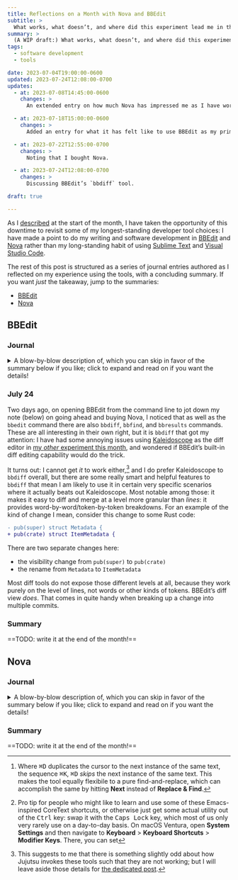 ```yaml
---
title: Reflections on a Month with Nova and BBEdit
subtitle: >
  What works, what doesn’t, and where did this experiment lead me in the end?
summary: >
  (A WIP draft:) What works, what doesn’t, and where did this experiment lead me in the end?
tags:
  - software development
  - tools

date: 2023-07-04T19:00:00-0600
updated: 2023-07-24T12:08:00-0700
updates:
  - at: 2023-07-08T14:45:00-0600
    changes: >
      An extended entry on how much Nova has impressed me as I have worked basically exclusively with it on a Rust side project.

  - at: 2023-07-18T15:00:00-0600
    changes: >
      Added an entry for what it has felt like to use BBEdit as my primary “just for basic text work” editor for the past few weeks. Also switched (at least for now?) to using `<details>` tags for the journal sections.

  - at: 2023-07-22T12:55:00-0700
    changes: >
      Noting that I bought Nova.

  - at: 2023-07-24T12:08:00-0700
    changes: >
      Discussing BBEdit’s `bbdiff` tool.

draft: true

---
```


As I [described][blog] at the start of the month, I have taken the opportunity of this downtime to revisit some of my longest-standing developer tool choices: I have made a point to do my writing and software development in [BBEdit][bb] and [Nova][nova] rather than my long-standing habit of using [Sublime Text][st] and [Visual Studio Code][code].

[bb]: https://www.barebones.com/products/bbedit/
[blog]: https://v5.chriskrycho.com/journal/trying-bbedit-and-nova/
[code]: http://code.visualstudio.com/
[nova]: https://nova.app
[st]: https://www.sublimetext.com

The rest of this post is structured as a series of journal entries authored as I reflected on my experience using the tools, with a concluding summary. If you want *just* the takeaway, jump to the summaries:

- [BBEdit](#summary)
- [Nova](#summary-1)

## BBEdit

### Journal

<details><summary>A blow-by-blow description of, which you can skip in favor of the summary below if you like; click to expand and read on if you want the details!</summary>

#### July 4

BBEdit feels *quite* good as a writing tool. I initially tried working with it as a replacement for Code, and… it did not work out. That was apparent within a day. While it added support for language servers a few years ago, that approach is very clearly a second-class one in the editor, and things I take for granted when working in Code I could only sort of—very jankily—make work in BBEdit. Renames work well. Go to definition works decently. Finding all references… when it works, it’s nice, but it did not, in general, *work*.

Writing is a different story. As I noted at the end of the post in which I proclaimed my intention to do this, it feels really, *really* good. The editor is fast and snappy and gets out of my way, and all of its affordances are *native affordances*.

There is one key thing I miss from Sublime when using BBEdit as a primary authoring tool, though. Amusingly, it is the thing which sold everyone on Sublime all those years ago: multiple cursors. I end up using that feature extensively for fast text transformations that do not require doing an actual find and replace—not least because I can *choose* whether to include a given selection in Sublime (or Code, which has the same ability).[^cmd-d] I suspect I may get used to just using a find-and-replace mechanic again, but it is the kind of thing I wish BBEdit would just add and make this a non-issue.

The only other issue I have is that BBEdit does not let me set certain view defaults on a per-language basis. When editing a Markdown file, for example, I *never* want to see line numbers. I can configure Sublime or Code to do that; I cannot find any way to configure BBEdit to do that. I therefore have to toggle it off manually every time I open a Markdown doc, and then it is persistent across *all* document types. Meh.


[^cmd-d]: Where <kbd>⌘</kbd><kbd>D</kbd> duplicates the cursor to the next instance of the same text, the sequence <kbd>⌘</kbd><kbd>K</kbd>, <kbd>⌘</kbd><kbd>D</kbd> *skips* the next instance of the same text. This makes the tool equally flexibile to a pure find-and-replace, which can accomplish the same by hitting **Next** instead of **Replace & Find**.

### July 18

I have continued to use BBEdit as my go-to text editor over the past few weeks, and I continue to really like it. I recognize that I have barely tapped its power, and that I am still largely using it the same way I have used Sublime Text for the past six or seven years (since first Atom and then <abbr title="Visual Studio">VS</abbr> Code took over as my “daily driver”): for light and fast text editing with a minimum of fuss. In that role, I am finding that it is indeed noticeably better than Sublime in some ways, most of all in the ways that I hoped when I set out to do this experiment in the first place: feeling native and at home on macOS. The text editing itself is comparably nice in both, which is a testament to how well Sublime works—but the text rendering definitely feels like it *fits* more correctly on macOS.

Certainly the rest of the user interface does: it has a normal (meaning: mostly graphical!) settings panel—though that settings panel allows far *more* customization than most other Mac text editors. It lets you set *which menu items* you want, for goodness’ sake! The counterpoint here is that setting the “advanced”—BBEdit calls them “Expert”—settings requires writing [plist][plist] values from the command line with `defaults write com.barebones.bbedit.<some preference> <some value>`.

<aside>

This prompted me to actually go read the `man` page for `defaults` for the first time. Despite having *used* `defaults write` off and on for over a decade, I had never dug into it. It is a nicely-documented little utility. My favorite bit is the **Bugs** section:

> Defaults can be structured in very complex ways, making it difficult for the user to enter them with this command.

This is: accurate.

</aside>

[plist]: https://en.wikipedia.org/wiki/Property_list

The quibbles I noted above about per-document-type settings remain mildly annoying. Other issues I hit along the way were apparently at least partly of my own making. For example, I regularly create Markdown links by selecting some text and hitting <kbd>[</kbd> with the expectation that it will wrap the selected text with a matching `]`, after which I can just <kbd>Ctrl</kbd><kbd>F</kbd> it and hit <kbd>(</kbd> and then <kbd>⌘</kbd><kbd>V</kbd> to paste in the link.[^ctrl] BBEdit apparently supports this behavior out of the gate: the manual says it is the default behavior. I somehow turned it off and was going to write it down here as a gap, and then thought, *Nah, there must to be a preference for that, right?* Sure enough, the incredibly extensive User Manual told me what to change, and things are as they should be.

</details>


[^ctrl]: Pro tip for people who might like to learn and use some of these Emacs-inspired CoreText shortcuts, or otherwise just get some actual utility out of the <kbd>Ctrl</kbd> key: swap it with the <kbd>Caps Lock</kbd> key, which most of us only very rarely use on a day-to-day basis. On macOS Ventura, open **System Settings** and then navigate to **Keyboard** > **Keyboard Shortcuts** > **Modifier Keys**. There, you can set

### July 24

Two days ago, on opening BBEdit from the command line to jot down my note (below) on going ahead and buying Nova, I noticed that as well as the `bbedit` command there are also `bbdiff`, `bbfind`, and `bbresults` commands. These are all interesting in their own right, but it is `bbdiff` that got my attention: I have had some annoying issues using [Kaleidoscope][k] as the diff editor in [my *other* experiment this month][jj], and wondered if BBEdit’s built-in diff editing capability would do the trick.

[k]: https://kaleidoscope.app
[jj]: https://v5.chriskrycho.com/journal/jj-init/

It turns out: I cannot get *it* to work either,[^jj-diff] and I do prefer Kaleidoscope to `bbdiff` overall, but there are some really smart and helpful features to `bbdiff` that mean I am likely to use it in certain very specific scenarios where it actually beats out Kaleidoscope. Most notable among those: it makes it easy to diff and merge at a level more granular than *lines*: it provides word-by-word/token-by-token breakdowns. For an example of the kind of change I mean, consider this change to some Rust code:

```diff
- pub(super) struct Metadata {
+ pub(crate) struct ItemMetadata {
```

There are two separate changes here:

- the visibility change from `pub(super)` to `pub(crate)`
- the rename from `Metadata` to `ItemMetadata`

Most diff tools do not expose those different levels at all, because they work purely on the level of lines, not words or other kinds of tokens. BBEdit’s diff view *does*. That comes in quite handy when breaking up a change into multiple commits.

[^jj-diff]: This suggests to me that there is something slightly odd about how Jujutsu invokes these tools such that they are not working; but I will leave aside those details for [the dedicated post][jj].


### Summary

==TODO: write it at the end of the month!==

<!--

-->


## Nova

### Journal

<details><summary>A blow-by-blow description of, which you can skip in favor of the summary below if you like; click to expand and read on if you want the details!</summary>

#### July 4

At this point, I have been using Nova for a couple of days for my ongoing side project work in Rust (see comments above about why I ended up *not* trying to use BBEdit for this!). It feels… really, *really* good. I have hit only a few things where I could not do everything Code does. I hit one consistent crash—a case where [rust-analyzer][ra] seems to be crashing and Nova is not handling the crash well—but otherwise it has been incredibly snappy and reliable. More than that, when I had cause to reopen Code briefly (because of the aforementioned crash) it just felt… janky.

[ra]: https://rust-analyzer.github.io

### July 8

Over the past couple of days, I finished a major milestone in one of my side projects—a project written entirely in Rust, and with all of this work carried out entirely in Nova. This was a pretty good stress test for Nova: while the rust-analyzer language server does in fact implement the normal [Language Server Protocol][lsp], the rust-analyzer project is also explicit that the [<abbr title="Visual Studio">VS</abbr> Code][code] extension is the primary target, and it gets attention and sometimes even features other editors do not as a result. How well, I wondered, would Nova stack up?

[lsp]: https://microsoft.github.io/language-server-protocol/
[code]: https://code.visualstudio.com

The answer, I was delighted to find, is: *smashingly*. Although I hit a number of little bugs and gaps along the way, none of them were remotely show-stoppers, and the overall experience is frankly *so* much better than the experience of using Code that I am now finding it somewhat difficult to imagine going back. As I said above, Code just feels kind of janky by contrast. As I noted in [my original explanation][original] for why I am running this experiment in the first place: every single thing about an Electron app is just a little bit *off*. Not so with Nova.

[original]: https://v5.chriskrycho.com/journal/trying-bbedit-and-nova/

Most of these kinds of small quality-of-life details were also true the last time I looked at Nova. There was another problem then, though: the ecosystem around the editor. While still not massive, the ecosystem is much larger than it was 12–18 months ago. More important than there simply being more extensions is that the territory covered by those extensions has grown dramatically. There *were* Rust and TypeScript extensions back then; they are *good* now. Indeed, the ecosystem which exists for Nova appears generally to be fairly high quality.

The net is that, a week into this experiment, I am *really* liking Nova and I am very likely to end up switching to it as my “daily driver” editor going forward.


### July 22

I just bought Nova. I think that tells you the status of this experiment. Since I have been using it as my go-to editor/<abbr title="integrated development environment">IDE</abbr> for Rust, TypeScript, etc. for the past three weeks, I have hit the point where I actively want *not* to open <abbr title="Visual Studio">VS</abbr> Code. I do not miss it. As described above, I have a handful of small things I miss (and might contribute to the ecosystem), and I will have some work to do to make it viable as my editor for the mammoth repo I mostly work on for my daily work (rather than personal work), but I call this part of the experiment a smashing success.

There is very little to say here beyond what I said above in terms of the reasons. I just hit the point today where I knew that I had no more doubts. The question was not “Am I going to buy this?” but simply “When do I get around to buying it?” Given that Panic is a *great* developer—one with a long history of shipping some of the best apps on the Mac, including [Transmit][transmit], of which I am also a very happy customer—I just decided the answer was: *Today*. I am happy to have switched, full stop.

[transmit]: https://panic.com/transmit/


</details>


### Summary

==TODO: write it at the end of the month!==
